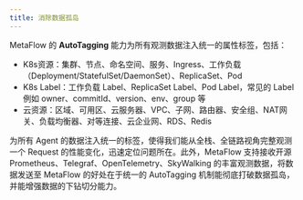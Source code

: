 ```yaml
---
title: 消除数据孤岛
---
```


MetaFlow 的 **AutoTagging** 能力为所有观测数据注入统一的属性标签，包括：
- K8s资源：集群、节点、命名空间、服务、Ingress、工作负载（Deployment/StatefulSet/DaemonSet）、ReplicaSet、Pod
- K8s Label：工作负载 Label、ReplicaSet Label、Pod Label，常见的 Label 例如 owner、commitId、version、env、group 等
- 云资源：区域、可用区、云服务器、VPC、子网、路由器、安全组、NAT网关、负载均衡器、对等连接、云企业网、RDS、Redis

为所有 Agent 的数据注入统一的标签，使得我们能从全栈、全链路视角完整观测一个 Request 的性能变化，迅速定位问题所在。此外，MetaFlow 支持接收开源 Prometheus、Telegraf、OpenTelemetry、SkyWalking 的丰富观测数据，将数据发送至 MetaFlow 的好处在于统一的 AutoTagging 机制能彻底打破数据孤岛，并能增强数据的下钻切分能力。
